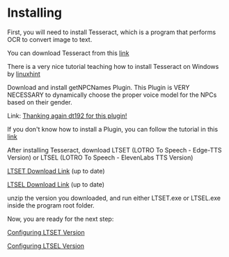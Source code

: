 # Installing

First, you will need to install Tesseract, which is a program that performs OCR to convert image to text.

You can download Tesseract from this [link](https://github.com/UB-Mannheim/tesseract/wiki)

There is a very nice tutorial teaching how to install Tesseract on Windows by [linuxhint](https://linuxhint.com/install-tesseract-windows/)

Download and install getNPCNames Plugin. This Plugin is VERY NECESSARY to dynamically choose the proper voice model for the NPCs based on their gender.

Link: [Thanking again dt192 for this plugin!](https://github.com/ils94/LOTROToSpeech/raw/master/Helpful%20Stuffs/Plugins/Dt192.zip)

If you don't know how to install a Plugin, you can follow the tutorial in this [link](https://www.lotrointerface.com/wiki/Install_plugins)

After installing Tesseract, download LTSET (LOTRO To Speech - Edge-TTS Version) or LTSEL (LOTRO To Speech - ElevenLabs TTS Version)

[LTSET Download Link](https://github.com/ils94/LOTROToSpeech/releases/download/LTSET-Release/LTSET.zip) (up to date)

[LTSEL Download Link](https://github.com/ils94/LOTROToSpeech/releases/download/LTSEL-Release/LTSEL.zip) (up to date)

unzip the version you downloaded, and run either LTSET.exe or LTSEL.exe inside the program root folder.

Now, you are ready for the next step:

[Configuring LTSET Version](https://github.com/ils94/LOTROToSpeech/blob/master/Tutorial/Files/configuring_TLSET.md)

[Configuring LTSEL Version](https://github.com/ils94/LOTROToSpeech/blob/master/Tutorial/Files/configuring_TLSEL.md)
